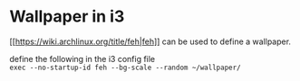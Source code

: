 # Wallpaper in i3

[[https://wiki.archlinux.org/title/feh|feh]] can be used to define a wallpaper.

define the following in the i3 config file  
`exec --no-startup-id feh --bg-scale --random ~/wallpaper/`

